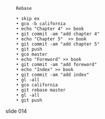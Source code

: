         Rebase

        • skip ex
        • gco -b california
        • echo "Chapter 4" >> book
        • git commit -am "add chapter 4"
        • echo "Chapter 5"  >> book
        • git commit -am "add chapter 5"
        • git push
        • gco master
        • echo "Foreword" >> book
        • git commit -am "add foreword"
        • echo "Index" >> book
        • git commit -am "add index"
        • gl -all
        • gco california
        • git rebase master
        • gl -all
        • git push

















































































slide 014

